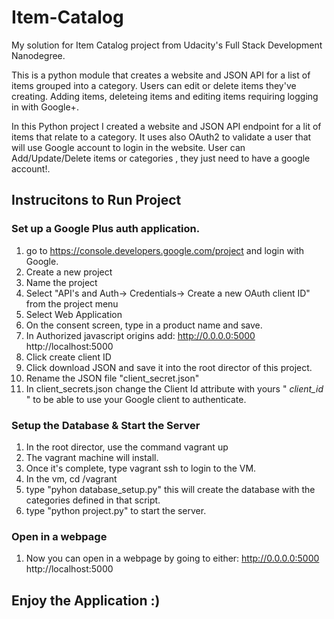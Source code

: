 # Item-Catalog
My solution for Item Catalog project from Udacity's Full Stack Development Nanodegree.

This is a python module that creates a website and JSON API for a list of items grouped into a category. Users can edit or delete items they've creating. Adding items, deleteing items and editing items requiring logging in with Google+.

In this Python project I created a website and JSON API endpoint for a lit of items that relate to a category. It uses also OAuth2 to validate a user that will use Google account to login in the website. User can Add/Update/Delete items or categories , they just need to have a google account!.

## Instrucitons to Run Project

### Set up a Google Plus auth application.
1. go to https://console.developers.google.com/project and login with Google.
2. Create a new project
3. Name the project
4. Select "API's and Auth-> Credentials-> Create a new OAuth client ID" from the project menu
5. Select Web Application
6. On the consent screen, type in a product name and save.
7. In Authorized javascript origins add:
    http://0.0.0.0:5000
    http://localhost:5000
8. Click create client ID
9. Click download JSON and save it into the root director of this project. 
10. Rename the JSON file "client_secret.json"
11. In client_secrets.json change the Client Id attribute with yours " *client_id* " to be able to use your Google client to authenticate.

### Setup the Database & Start the Server
1. In the root director, use the command vagrant up
2. The vagrant machine will install.
3. Once it's complete, type vagrant ssh to login to the VM.
4. In the vm, cd /vagrant
5. type "pyhon database_setup.py" this will create the database with the categories defined in that script.
6. type "python project.py" to start the server.

### Open in a webpage
1. Now you can open in a webpage by going to either:
    http://0.0.0.0:5000
    http://localhost:5000 


## Enjoy the Application :)